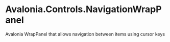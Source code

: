 # Avalonia.Controls.NavigationWrapPanel
Avalonia WrapPanel that allows navigation between items using cursor keys
